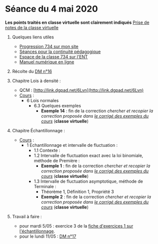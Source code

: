 # Séance du 4 mai 2020

__Les points traités en classe virtuelle sont clairement indiqués__
[Prise de notes de la classe virtuelle](notes/2020-04-16-Note-10-57.pdf)

1. Quelques liens utiles 
   * [Progression 734 sur mon site](http://www.frederic-junier.org/TS2020/Progression/TS_2020.html)
   * [Séances pour la continuité pédagogique](https://frederic-junier.github.io/TS-2019-2020/)
   * [Espace de la classe 734 sur l'ENT](https://le-parc.ent.auvergnerhonealpes.fr/classes/classe-734/mathematiques/)
   * [Manuel numérique en ligne](https://mep-outils.sesamath.net/manuel_numerique/index.php?ouvrage=mstsobl_2016&page_gauche=371)

2. Récolte du [DM n°16](http://frederic-junier.org/TS2020/Cours/TS-DM16-2020-Web.pdf)

3. Chapitre Lois à densité :
   * QCM : [http://link.dgpad.net/6Lvn](http://link.dgpad.net/6Lvn)
   * [Cours](http://frederic-junier.org/TS2020/Cours/TSCoursLoiDensite2019V1-prof-Web.pdf) :
     * 6 Lois normales
        * 6.3 Quelques exemples
           * __Exemple 14__ : fin de la correction _chercher  et recopier  la correction proposée dans [le corrigé des exemples du cours](../LoisDensite/CorrigeExemplesCoursLoisDensite2019.pdf)_   (__classe virtuelle__)
4. Chapitre Échantillonnage :
   * [Cours](http://frederic-junier.org/TS2020/Cours/TSEchantillonnageCours2019V1-Web.pdf) :
     * 1 Echantillonnage et intervalle de fluctuation :
       * 1.1 Contexte :
       * 1.2 Intervalle de fluctuation exact avec la loi binomiale, méthode de Première :
         * __Exemple 1__ : fin de la correction _chercher  et recopier  la correction proposée dans [le corrigé des exemples du cours](../Echantillonnage/CorrigeExemplesCoursEchantillonnage2019.pdf)_   (__classe virtuelle__)
       * 1.3 Intervalle de fluctuation asymptotique, méthode de Terminale :
         * Théorème 1, Définition 1, Propriété 3
         * __Exemple 2__ : fin de la correction _chercher  et recopier  la correction proposée dans [le corrigé des exemples du cours](../Echantillonnage/CorrigeExemplesCoursEchantillonnage2019.pdf)_   (__classe virtuelle__)

5. Travail à faire :
   * pour mardi 5/05 : exercice 3 de la [fiche d'exercices 1 sur l'échantillonnage](http://frederic-junier.org/TS2018/Cours/TS-ExosEchantillonnage2017-V1-Web.pdf).
   * pour le lundi 11/05 : [DM n°17](http://frederic-junier.org/TS2020/Cours/TS-DM17-2020-Web.pdf)